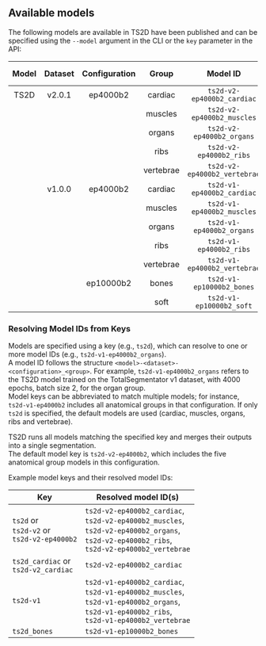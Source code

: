 ## Available models

The following models are available in TS2D have been published and can be specified using the `--model` argument in the CLI or the `key` parameter in the API:

| Model | Dataset | Configuration |   Group   |          Model ID          | Test Dice |
|:-----:|:-------:|:-------------:|:---------:|:--------------------------:|:---------:|
| TS2D  | v2.0.1  |   ep4000b2    |  cardiac  |  `ts2d-v2-ep4000b2_cardiac`  |   0.72    |
|       |         |               |  muscles  |  `ts2d-v2-ep4000b2_muscles`  |   0.96    |
|       |         |               |  organs   |  `ts2d-v2-ep4000b2_organs`   |   0.78    |
|       |         |               |   ribs    |   `ts2d-v2-ep4000b2_ribs`    |   0.88    |
|       |         |               | vertebrae | `ts2d-v2-ep4000b2_vertebrae` |   0.88    |
|       | v1.0.0  |   ep4000b2    |  cardiac  |  `ts2d-v1-ep4000b2_cardiac`  |   0.77    |
|       |         |               |  muscles  |  `ts2d-v1-ep4000b2_muscles`  |   0.93    |
|       |         |               |  organs   |  `ts2d-v1-ep4000b2_organs`   |   0.78    |
|       |         |               |   ribs    |   `ts2d-v1-ep4000b2_ribs`    |   0.89    |
|       |         |               | vertebrae | `ts2d-v1-ep4000b2_vertebrae` |   0.90    |
|       |         |   ep10000b2   |   bones   |  `ts2d-v1-ep10000b2_bones`   |   0.88    |
|       |         |               |   soft    |   `ts2d-v1-ep10000b2_soft`   |   0.81    |


### Resolving Model IDs from Keys

Models are specified using a key (e.g., `ts2d`), which can resolve to one or more model IDs (e.g., `ts2d-v1-ep4000b2_organs`).  
A model ID follows the structure `<model>-<dataset>-<configuration>_<group>`. For example, `ts2d-v1-ep4000b2_organs` refers to the TS2D model trained on the TotalSegmentator v1 dataset, with 4000 epochs, batch size 2, for the organ group.  
Model keys can be abbreviated to match multiple models; for instance, `ts2d-v1-ep4000b2` includes all anatomical groups in that configuration. If only `ts2d` is specified, the default models are used (cardiac, muscles, organs, ribs and vertebrae).

TS2D runs all models matching the specified key and merges their outputs into a single segmentation.  
The default model key is `ts2d-v2-ep4000b2`, which includes the five anatomical group models in this configuration.

Example model keys and their resolved model IDs:

<table>
  <thead>
    <tr>
      <th>Key</th>
      <th>Resolved model ID(s)</th>
    </tr>
  </thead>
  <tbody>
    <tr>
      <td>
        <code>ts2d</code> or<br>
        <code>ts2d-v2</code> or<br>
        <code>ts2d-v2-ep4000b2</code>
      </td>
      <td>
        <code>ts2d-v2-ep4000b2_cardiac</code>,<br>
        <code>ts2d-v2-ep4000b2_muscles</code>,<br>
        <code>ts2d-v2-ep4000b2_organs</code>,<br>
        <code>ts2d-v2-ep4000b2_ribs</code>,<br>
        <code>ts2d-v2-ep4000b2_vertebrae</code></td>
    </tr>
    <tr>
      <td>
<code>ts2d_cardiac</code> or<br>
<code>ts2d-v2_cardiac</code>
</td>
      <td><code>ts2d-v2-ep4000b2_cardiac</code>
</td>
    </tr>
    <tr>
      <td><code>ts2d-v1</code></td>
      <td>
        <code>ts2d-v1-ep4000b2_cardiac</code>,<br>
        <code>ts2d-v1-ep4000b2_muscles</code>,<br>
        <code>ts2d-v1-ep4000b2_organs</code>,<br>
        <code>ts2d-v1-ep4000b2_ribs</code>,<br>
        <code>ts2d-v1-ep4000b2_vertebrae</code>
</td>
    </tr>
    <tr>
      <td><code>ts2d_bones</code></td>
      <td><code>ts2d-v1-ep10000b2_bones</code></td>
    </tr>
  </tbody>
</table>